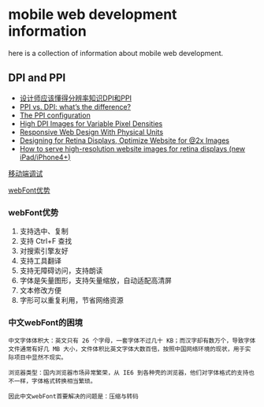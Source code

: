 # mobile web development information

here is a collection of information about mobile web development. 

## DPI and PPI

- [设计师应该懂得分辨率知识DPI和PPI](http://www.zhaoan.org/1750.html)
- [PPI vs. DPI: what’s the difference?](http://99designs.com/designer-blog/2013/02/26/ppi-vs-dpi-whats-the-difference/)
- [The PPI configuration](http://sebastien-gabriel.com/designers-guide-to-dpi/)
- [High DPI Images for Variable Pixel Densities](http://www.html5rocks.com/en/mobile/high-dpi/?redirect_from_locale=zh)
- [Responsive Web Design With Physical Units](http://www.smashingmagazine.com/2013/03/21/responsive-web-design-with-physical-units/)
- [Designing for Retina Displays, Optimize Website for @2x Images](http://designmodo.com/design-retina-displays/)
- [How to serve high-resolution website images for retina displays (new iPad/iPhone4+)](http://benfrain.com/how-to-serve-high-resolution-website-images-for-retina-displays-new-ipadiphone4/)

[移动端调试](http://yanhaijing.com/mobile/2014/12/17/web-debug-for-mobile/)

[webFont优势](http://www.w3ctech.com/topic/669)


### webFont优势
1. 支持选中、复制
2. 支持 Ctrl+F 查找
3. 对搜索引擎友好
4. 支持工具翻译
5. 支持无障碍访问，支持朗读
6. 字体是矢量图形，支持矢量缩放，自动适配高清屏
7. 文本修改方便
8. 字形可以重复利用，节省网络资源

### 中文webFont的困境
    中文字体体积大：英文只有 26 个字母，一套字体不过几十 KB；而汉字却有数万个，导致字体文件通常有好几 MB 大小，文件体积比英文字体大数百倍，按照中国网络环境的现状，用于实际项目中显然不现实。
    
    浏览器类型：国内浏览器市场异常繁荣，从 IE6 到各种壳的浏览器，他们对字体格式的支持也不一样，字体格式转换相当繁琐。

    因此中文webFont首要解决的问题是：压缩与转码